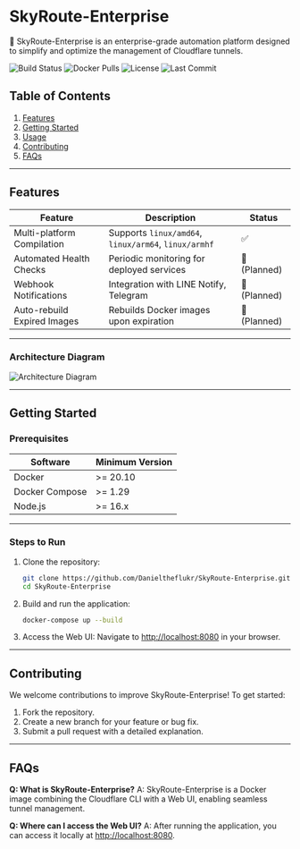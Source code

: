 # SkyRoute-Enterprise

🚀 SkyRoute-Enterprise is an enterprise-grade automation platform designed to simplify and optimize the management of Cloudflare tunnels.

![Build Status](https://img.shields.io/github/actions/workflow/status/Danieltheflukr/SkyRoute-Enterprise/main.yml?branch=main)
![Docker Pulls](https://img.shields.io/docker/pulls/Danieltheflukr/skyroute-enterprise)
![License](https://img.shields.io/github/license/Danieltheflukr/SkyRoute-Enterprise)
![Last Commit](https://img.shields.io/github/last-commit/Danieltheflukr/SkyRoute-Enterprise)

## Table of Contents

1. [Features](#features)
2. [Getting Started](#getting-started)
3. [Usage](#usage)
4. [Contributing](#contributing)
5. [FAQs](#faqs)

---

## Features

| Feature                     | Description                                          | Status       |
| --------------------------- | ---------------------------------------------------- | ------------ |
| Multi-platform Compilation  | Supports `linux/amd64`, `linux/arm64`, `linux/armhf` | ✅           |
| Automated Health Checks     | Periodic monitoring for deployed services            | 🚧 (Planned) |
| Webhook Notifications       | Integration with LINE Notify, Telegram               | 🚧 (Planned) |
| Auto-rebuild Expired Images | Rebuilds Docker images upon expiration               | 🚧 (Planned) |

---

### Architecture Diagram

![Architecture Diagram](https://path-to-image/architecture.png)

---

## Getting Started

### Prerequisites

| Software       | Minimum Version |
| -------------- | --------------- |
| Docker         | >= 20.10        |
| Docker Compose | >= 1.29         |
| Node.js        | >= 16.x         |

---

### Steps to Run

1. Clone the repository:
   ```bash
   git clone https://github.com/Danieltheflukr/SkyRoute-Enterprise.git
   cd SkyRoute-Enterprise
   ```
2. Build and run the application:
   ```bash
   docker-compose up --build
   ```
3. Access the Web UI:
   Navigate to [http://localhost:8080](http://localhost:8080) in your browser.

---

## Contributing

We welcome contributions to improve SkyRoute-Enterprise! To get started:

1. Fork the repository.
2. Create a new branch for your feature or bug fix.
3. Submit a pull request with a detailed explanation.

---

## FAQs

**Q: What is SkyRoute-Enterprise?**
A: SkyRoute-Enterprise is a Docker image combining the Cloudflare CLI with a Web UI, enabling seamless tunnel management.

**Q: Where can I access the Web UI?**
A: After running the application, you can access it locally at [http://localhost:8080](http://localhost:8080).
